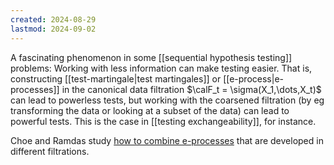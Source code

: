 ```yaml
---
created: 2024-08-29
lastmod: 2024-09-02
---
```

A fascinating phenomenon in some [[sequential hypothesis testing]] problems: Working with less information can make testing easier. That is, constructing [[test-martingale|test martingales]] or [[e-process|e-processes]] in the canonical data filtration $\calF_t = \sigma(X_1,\dots,X_t)$ can lead to powerless tests, but working with the coarsened filtration (by eg transforming the data or looking at a subset of the data) can lead to powerful tests. This is the case in [[testing exchangeability]], for instance. 

Choe and Ramdas study [how to combine e-processes](https://arxiv.org/pdf/2402.09698) that are developed in different filtrations. 
